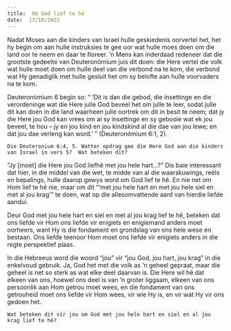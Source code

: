 ```yaml
---
title:  Om God lief te hê
date:  17/10/2021
---
```


Nadat Moses aan die kinders van Israel hulle geskiedenis oorvertel het, het hy begin om aan hulle instruksies te gee oor wat hulle moes doen om die land oor te neem en daar te floreer. ’n Mens kan inderdaad redeneer dat die grootste gedeelte van Deuteronómium juis dit doen: die Here vertel die volk wat hulle moet doen om hulle deel van die verbond na te kom, die verbond wat Hy genadiglik met hulle gesluit het om sy belofte aan hulle voorvaders na te kom.

Deuteronómium 6 begin so: “ ‘Dit is dan die gebod, die insettinge en die verordeninge wat die Here julle God beveel het om julle te leer, sodat julle dit kan doen in die land waarheen julle oortrek om dit in besit te neem;  dat jy die Here jou God kan vrees om al sy insettinge en sy gebooie wat ek jou beveel, te hou – jy en jou kind en jou kindskind al die dae van jou lewe;  en dat jou dae verleng kan word.’ ” (Deuteronómium 6:1, 2).

`Die Deuteronium 6:4, 5. Watter opdrag gee die Here God aan die kinders van Israel in vers 5?  Wat beteken dit?`

“Jy [moet] die Here jou God liefhê met jou hele hart...?” Dis baie interessant dat hier, in die middel van die wet, te midde van al die waarskuwings, reëls en bepalings, hulle daarop gewys word om God lief te hê.  En nie net om Hom lief te hê nie, maar om dit “‘met jou hele hart en met jou hele siel en met al jou krag’” te doen, wat op die allesomvattende aard van hierdie liefde aandui.

Deur God met jou hele hart en siel en met al jou krag lief te hê, beteken dat ons liefde vir Hom ons liefde vir enigiets en enigiemand anders moet oorheers, want Hy is die fondament en grondslag van ons hele wese en bestaan.  Ons liefde teenoor Hom moet ons liefde vir enigiets anders in die regte perspektief plaas.

In die Hebreeus word die woord “jou” vir “jou God, jou hart, jou krag” in die enkelvoud gebruik.  Ja, God het met die volk as ’n geheel gepraat, maar die geheel is net so sterk as wat elke deel daarvan is. Die Here wil hê dat elkeen van ons, hoewel ons deel is van ’n groter liggaam, elkeen van ons persoonlik aan Hom getrou moet wees, en die fondament van ons getrouheid moet ons liefde vir Hom wees, vir wie Hy is, en vir wat Hy vir ons gedoen het.

`Wat beteken dit vir jou om God met jou hele hart en siel en al jou krag lief te hê?`